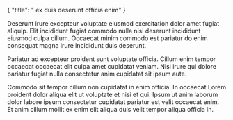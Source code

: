 {
  "title": " ex duis deserunt officia enim"
}

Deserunt irure excepteur voluptate eiusmod exercitation dolor amet fugiat aliquip. Elit incididunt fugiat commodo nulla nisi deserunt incididunt eiusmod culpa cillum. Occaecat minim commodo est pariatur do enim consequat magna irure incididunt duis deserunt.

Pariatur ad excepteur proident sunt voluptate officia. Cillum enim tempor occaecat occaecat elit culpa amet cupidatat veniam. Nisi irure qui dolore pariatur fugiat nulla consectetur anim cupidatat sit ipsum aute.

Commodo sit tempor cillum non cupidatat in enim officia. In occaecat Lorem proident dolor aliqua elit ut voluptate et nisi et qui. Ipsum ut anim laborum dolor labore ipsum consectetur cupidatat pariatur est velit occaecat enim. Et anim cillum mollit ex enim elit aliqua duis velit tempor aliqua officia in.
